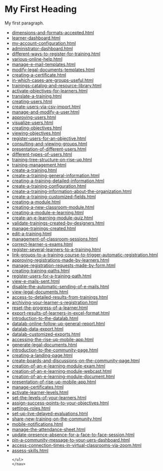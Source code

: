 <!DOCTYPE html>
<html>
<body>

<h1>My First Heading</h1>
<p>My first paragraph.</p>
<nav>
    <ul>
    <li><a href="1088682-dimensions-and-formats-accepted.md">dimensions-and-formats-accepted.html</a></li>
<li><a href="3956082-learner-dashboard.html">learner-dashboard.html</a></li>
<li><a href="3957865-my-account-configuration.html">my-account-configuration.html</a></li>
<li><a href="3966358-administrator-dashboard.html">administrator-dashboard.html</a></li>
<li><a href="3970166-different-ways-to-register-for-training.html">different-ways-to-register-for-training.html</a></li>
<li><a href="3970329-various-online-help.html">various-online-help.html</a></li>
<li><a href="3970582-manage-e-mail-templates.html">manage-e-mail-templates.html</a></li>
<li><a href="3970584-modify-legal-documents-templates.html">modify-legal-documents-templates.html</a></li>
<li><a href="3970601-creating-a-certificate.html">creating-a-certificate.html</a></li>
<li><a href="3971448-in-which-cases-are-groups-useful.html">in-which-cases-are-groups-useful.html</a></li>
<li><a href="3971525-trainings-catalog-and-resource-library.html">trainings-catalog-and-resource-library.html</a></li>
<li><a href="3971695-activate-objectives-for-learners.html">activate-objectives-for-learners.html</a></li>
<li><a href="3973441-translate-a-training.html">translate-a-training.html</a></li>
<li><a href="3973595-creating-users.html">creating-users.html</a></li>
<li><a href="3973600-create-users-via-csv-import.html">create-users-via-csv-import.html</a></li>
<li><a href="3973605-manage-and-modify-a-user.html">manage-and-modify-a-user.html</a></li>
<li><a href="3973606-approving-users.html">approving-users.html</a></li>
<li><a href="3973641-visualize-users.html">visualize-users.html</a></li>
<li><a href="3973714-creating-objectives.html">creating-objectives.html</a></li>
<li><a href="3973718-viewing-objectives.html">viewing-objectives.html</a></li>
<li><a href="3973721-register-users-for-an-objective.html">register-users-for-an-objective.html</a></li>
<li><a href="3973862-consulting-and-viewing-groups.html">consulting-and-viewing-groups.html</a></li>
<li><a href="3973902-presentation-of-different-users.html">presentation-of-different-users.html</a></li>
<li><a href="3973949-different-types-of-users.html">different-types-of-users.html</a></li>
<li><a href="3973965-training-tree-structure-on-rise-up.html">training-tree-structure-on-rise-up.html</a></li>
<li><a href="3973983-training-management.html">training-management.html</a></li>
<li><a href="3974013-create-a-training.html">create-a-training.html</a></li>
<li><a href="3974260-create-a-training-general-information.html">create-a-training-general-information.html</a></li>
<li><a href="3974262-creating-a-training-detailed-information.html">creating-a-training-detailed-information.html</a></li>
<li><a href="3974276-create-a-training-configuration.html">create-a-training-configuration.html</a></li>
<li><a href="3974277-create-a-training-information-about-the-organization.html">create-a-training-information-about-the-organization.html</a></li>
<li><a href="3974282-create-a-training-customized-fields.html">create-a-training-customized-fields.html</a></li>
<li><a href="3975035-creating-a-module.html">creating-a-module.html</a></li>
<li><a href="3975036-creating-a-new-classroom-module.html">creating-a-new-classroom-module.html</a></li>
<li><a href="3975037-creating-a-module-e-learning.html">creating-a-module-e-learning.html</a></li>
<li><a href="3975290-create-an-e-learning-module-quiz.html">create-an-e-learning-module-quiz.html</a></li>
<li><a href="3975342-validate-trainings-created-by-designers.html">validate-trainings-created-by-designers.html</a></li>
<li><a href="3975348-manage-trainings-created.html">manage-trainings-created.html</a></li>
<li><a href="3975356-edit-a-training.html">edit-a-training.html</a></li>
<li><a href="3975362-management-of-classroom-sessions.html">management-of-classroom-sessions.html</a></li>
<li><a href="3975364-correct-learner-s-exams.html">correct-learner-s-exams.html</a></li>
<li><a href="3988737-register-several-learners-to-a-training.html">register-several-learners-to-a-training.html</a></li>
<li><a href="3989126-link-groups-to-a-training-course-to-trigger-automatic-registration.html">link-groups-to-a-training-course-to-trigger-automatic-registration.html</a></li>
<li><a href="3989146-approving-registrations-made-by-learners.html">approving-registrations-made-by-learners.html</a></li>
<li><a href="3989168-manage-registration-requests-made-by-form.html">manage-registration-requests-made-by-form.html</a></li>
<li><a href="3989199-creating-training-paths.html">creating-training-paths.html</a></li>
<li><a href="3989215-register-users-for-a-training-path.html">register-users-for-a-training-path.html</a></li>
<li><a href="3989238-view-e-mails-sent.html">view-e-mails-sent.html</a></li>
<li><a href="3989243-disable-the-automatic-sending-of-e-mails.html">disable-the-automatic-sending-of-e-mails.html</a></li>
<li><a href="3991060-view-legal-documents.html">view-legal-documents.html</a></li>
<li><a href="3991118-access-to-detailed-results-from-trainings.html">access-to-detailed-results-from-trainings.html</a></li>
<li><a href="3991120-archiving-your-learner-s-registration.html">archiving-your-learner-s-registration.html</a></li>
<li><a href="3992721-reset-the-progress-of-a-learner.html">reset-the-progress-of-a-learner.html</a></li>
<li><a href="3992725-export-results-of-learners-in-excel-format.html">export-results-of-learners-in-excel-format.html</a></li>
<li><a href="3993062-introduction-to-the-datalab.html">introduction-to-the-datalab.html</a></li>
<li><a href="3993071-datalab-online-follow-up-general-report.html">datalab-online-follow-up-general-report.html</a></li>
<li><a href="3993075-datalab-data-export.html">datalab-data-export.html</a></li>
<li><a href="3993076-datalab-customized-exports.html">datalab-customized-exports.html</a></li>
<li><a href="4043291-accessing-the-rise-up-mobile-app.html">accessing-the-rise-up-mobile-app.html</a></li>
<li><a href="4033011-generate-legal-documents.html">generate-legal-documents.html</a></li>
<li><a href="4042394-introduction-to-the-community-page.html">introduction-to-the-community-page.html</a></li>
<li><a href="4043433-creating-a-landing-page.html">creating-a-landing-page.html</a></li>
<li><a href="4111263-create-boards-and-discussions-on-the-community-page.html">create-boards-and-discussions-on-the-community-page.html</a></li>
<li><a href="4143378-creation-of-an-e-learning-module-exam.html">creation-of-an-e-learning-module-exam.html</a></li>
<li><a href="4274015-creation-of-an-e-learning-module-webcast.html">creation-of-an-e-learning-module-webcast.html</a></li>
<li><a href="4274052-creation-of-an-e-learning-module-document.html">creation-of-an-e-learning-module-document.html</a></li>
<li><a href="4373341-presentation-of-rise-up-mobile-app.html">presentation-of-rise-up-mobile-app.html</a></li>
<li><a href="4543148-manage-certificates.html">manage-certificates.html</a></li>
<li><a href="4549492-activate-learner-levels.html">activate-learner-levels.html</a></li>
<li><a href="4549701-set-the-levels-of-your-learners.html">set-the-levels-of-your-learners.html</a></li>
<li><a href="4549707-assign-success-points-to-your-objectives.html">assign-success-points-to-your-objectives.html</a></li>
<li><a href="4550442-settings-roles.html">settings-roles.html</a></li>
<li><a href="4581737-set-up-live-delayed-evaluations.html">set-up-live-delayed-evaluations.html</a></li>
<li><a href="4602622-share-new-training-on-the-community.html">share-new-training-on-the-community.html</a></li>
<li><a href="4612221-mobile-notifications.html">mobile-notifications.html</a></li>
<li><a href="4635924-manage-the-attendance-sheet.html">manage-the-attendance-sheet.html</a></li>
<li><a href="4635929-update-presence-absence-for-a-face-to-face-session.html">update-presence-absence-for-a-face-to-face-session.html</a></li>
<li><a href="4660760-pin-a-community-message-to-your-uers-dashboard.html">pin-a-community-message-to-your-uers-dashboard.html</a></li>
<li><a href="4670434-access-connection-times-in-virtual-classrooms-via-zoom.html">access-connection-times-in-virtual-classrooms-via-zoom.html</a></li>
<li><a href="4698776-assess-skills.html">assess-skills.html</a></li>

    </ul>
    </nav>
</body>
</html>
